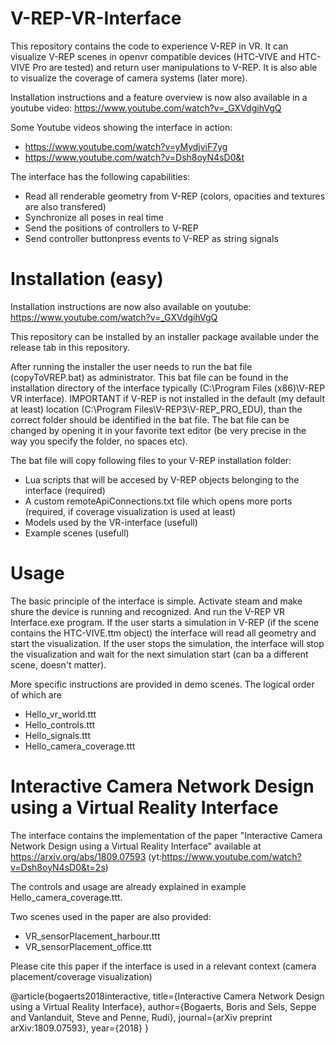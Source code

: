 # V-REP-VR-Interface
This repository contains the code to experience V-REP in VR. It can visualize V-REP scenes in openvr compatible devices (HTC-VIVE and HTC-VIVE Pro are tested) and return user manipulations to V-REP. It is also able to visualize the coverage of camera systems (later more).

Installation instructions and a feature overview is now also available in a youtube video:
https://www.youtube.com/watch?v=_GXVdgihVgQ

Some Youtube videos showing the interface in action:
- https://www.youtube.com/watch?v=yMydjviF7yg
- https://www.youtube.com/watch?v=Dsh8oyN4sD0&t

The interface has the following capabilities:
- Read all renderable geometry from V-REP (colors, opacities and textures are also transfered)
- Synchronize all poses in real time
- Send the positions of controllers to V-REP
- Send controller buttonpress events to V-REP as string signals

# Installation (easy)
Installation instructions are now also available on youtube: https://www.youtube.com/watch?v=_GXVdgihVgQ

This repository can be installed by an installer package available under the release tab in this repository. 

After running the installer the user needs to run the bat file (copyToVREP.bat) as administrator. This bat file can be found in the installation directory of the interface typically (C:\Program Files (x86)\V-REP VR interface). 
IMPORTANT if V-REP is not installed in the default (my default at least) location (C:\Program Files\V-REP3\V-REP_PRO_EDU), than the correct folder should be identified in the bat file. The bat file can be changed by opening it in your favorite text editor (be very precise in the way you specify the folder, no spaces etc).

The bat file will copy following files to your V-REP installation folder:
- Lua scripts that will be accesed by V-REP objects belonging to the interface (required)
- A custom remoteApiConnections.txt file which opens more ports (required, if coverage visualization is used at least)
- Models used by the VR-interface (usefull)
- Example scenes (usefull)

# Usage
The basic principle of the interface is simple. Activate steam and make shure the device is running and recognized. And run the V-REP VR Interface.exe program. If the user starts a simulation in V-REP (if the scene contains the HTC-VIVE.ttm object) the interface will read all geometry and start the visualization. If the user stops the simulation, the interface will stop the visualization and wait for the next simulation start (can ba a different scene, doesn't matter).

More specific instructions are provided in demo scenes. The logical order of which are
- Hello_vr_world.ttt
- Hello_controls.ttt
- Hello_signals.ttt
- Hello_camera_coverage.ttt

# Interactive Camera Network Design using a Virtual Reality Interface
The interface contains the implementation of the paper "Interactive Camera Network Design using a Virtual Reality Interface" available at https://arxiv.org/abs/1809.07593 (yt:https://www.youtube.com/watch?v=Dsh8oyN4sD0&t=2s)

The controls and usage are already explained in example Hello_camera_coverage.ttt. 

Two scenes used in the paper are also provided:
- VR_sensorPlacement_harbour.ttt
- VR_sensorPlacement_office.ttt

Please cite this paper if the interface is used in a relevant context (camera placement/coverage visualization)

@article{bogaerts2018interactive,
  title={Interactive Camera Network Design using a Virtual Reality Interface},
  author={Bogaerts, Boris and Sels, Seppe and Vanlanduit, Steve and Penne, Rudi},
  journal={arXiv preprint arXiv:1809.07593},
  year={2018}
}

